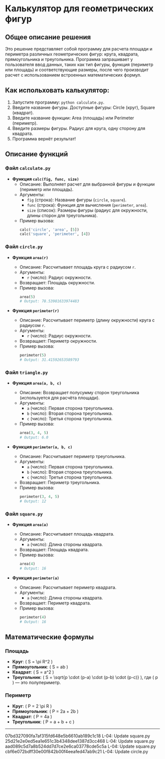 
# Калькулятор для геометрических фигур

## Общее описание решения

Это решение представляет собой программу для расчета площади и периметра различных геометрических фигур: круга, квадрата, прямоугольника и треугольника. Программа запрашивает у пользователя ввод данных, таких как тип фигуры, функция (периметр или площадь) и соответствующие размеры, после чего производит расчет с использованием встроенных математических формул.

## Как испольховать калькулятор:

1. Запустите программу: `python calculate.py`.
2. Введите название фигуры. Доступные фигуры: Circle (круг), Square (квадрат).
3. Введите название функции: Area (площадь) или Perimeter (периметр).
4. Введите размеры фигуры. Радиус для круга, одну сторону для квадрата.
5. Программа вернёт результат!

## Описание функций

### Файл `calculate.py`

- **Функция `calc(fig, func, size)`**
  - Описание: Выполняет расчет для выбранной фигуры и функции (периметр или площадь). 
  - Аргументы:
    - `fig` (строка): Название фигуры (`circle`, `square`).
    - `func` (строка): Функция для вычисления (`perimeter`, `area`).
    - `size` (список): Размеры фигуры (радиус для окружности, длины сторон для треугольника).
  - Пример вызова:
    ```python
    calc('circle', 'area', [5])
    calc('square', 'perimeter', [4])
    ```

### Файл `circle.py`

- **Функция `area(r)`**
  - Описание: Рассчитывает площадь круга с радиусом `r`.
  - Аргументы:
    - `r` (число): Радиус окружности.
  - Возвращает: Площадь окружности.
  - Пример вызова:
    ```python
    area(5)
    # Output: 78.53981633974483
    ```

- **Функция `perimeter(r)`**
  - Описание: Рассчитывает периметр (длину окружности) круга с радиусом `r`.
  - Аргументы:
    - `r` (число): Радиус окружности.
  - Возвращает: Периметр окружности.
  - Пример вызова:
    ```python
    perimeter(5)
    # Output: 31.41592653589793
    ```

### Файл `triangle.py`

- **Функция `area(a, b, c)`**
  - Описание: Возвращает полусумму сторон треугольника (используется для расчёта площади).
  - Аргументы:
    - `a` (число): Первая сторона треугольника.
    - `b` (число): Вторая сторона треугольника.
    - `c` (число): Третья сторона треугольника.
  - Пример вызова:
    ```python
    area(3, 4, 5)
    # Output: 6.0
    ```

- **Функция `perimeter(a, b, c)`**
  - Описание: Рассчитывает периметр треугольника.
  - Аргументы:
    - `a` (число): Первая сторона треугольника.
    - `b` (число): Вторая сторона треугольника.
    - `c` (число): Третья сторона треугольника.
  - Возвращает: Периметр треугольника.
  - Пример вызова:
    ```python
    perimeter(3, 4, 5)
    # Output: 12
    ```

### Файл `square.py`

- **Функция `area(a)`**
  - Описание: Рассчитывает площадь квадрата.
  - Аргументы:
    - `a` (число): Длина стороны квадрата.
  - Возвращает: Площадь квадрата.
  - Пример вызова:
    ```python
    area(4)
    # Output: 16
    ```

- **Функция `perimeter(a)`**
  - Описание: Рассчитывает периметр квадрата.
  - Аргументы:
    - `a` (число): Длина стороны квадрата.
  - Возвращает: Периметр квадрата.
  - Пример вызова:
    ```python
    perimeter(4)
    # Output: 16
    ```

## Математические формулы

### Площадь

- **Круг**: \( S = \pi R^2 \)
- **Прямоугольник**: \( S = ab \)
- **Квадрат**: \( S = a^2 \)
- **Треугольник**: \( S = \sqrt{p \cdot (p-a) \cdot (p-b) \cdot (p-c)} \), где \( p \) — это полупериметр.

### Периметр

- **Круг**: \( P = 2 \pi R \)
- **Прямоугольник**: \( P = 2a + 2b \)
- **Квадрат**: \( P = 4a \)
- **Треугольник**: \( P = a + b + c \)

---
07bd327090fa7af315fd648e5b6610ab189c1c18 L-04: Update square.py
25d21e2e0ed5ea1e651c3b4348dee1387d3cc468 L-04: Update square.py
aad089c5d7a8b524dd7d7ce2e6ca03778cde5c5a L-04: Update square.py
cbf6e072bdff30e00f842b00f4eeafed47ab9c21 L-04: Update circle.py
